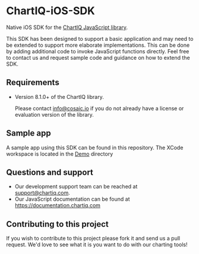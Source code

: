 # ChartIQ-iOS-SDK
Native iOS SDK for the [ChartIQ JavaScript library](https://documentation.chartiq.com).

This SDK has been designed to support a basic application and may need to be extended to support more elaborate implementations. This can be done by adding additional code to invoke JavaScript functions directly. Feel free to contact us and request sample code and guidance on how to extend the SDK.

## Requirements

- Version 8.1.0+ of the ChartIQ library.

  Please contact info@cosaic.io if you do not already have a license or evaluation version of the library.

## Sample app

A sample app using this SDK can be found in this repository. The XCode workspace is located in the [Demo](https://github.com/ChartIQ/ChartIQ-iOS-SDK/tree/master/Demo) directory

## Questions and support

- Our development support team can be reached at [support@chartiq.com](mailto:support@chartiq.com).
- Our JavaScript documentation can be found at https://documentation.chartiq.com

## Contributing to this project

If you wish to contribute to this project please fork it and send us a pull request.
We'd love to see what it is you want to do with our charting tools!
